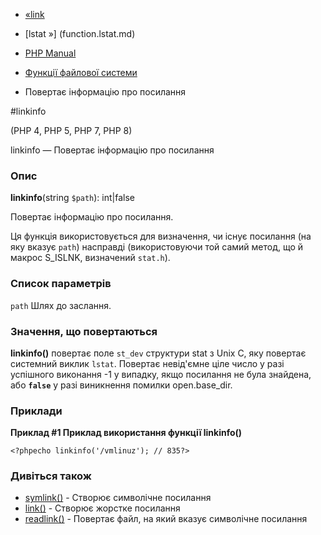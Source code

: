 - [«link](function.link.md)
- [lstat »] (function.lstat.md)

- [PHP Manual](index.md)
- [Функції файлової системи](ref.filesystem.md)
- Повертає інформацію про посилання

#linkinfo

(PHP 4, PHP 5, PHP 7, PHP 8)

linkinfo — Повертає інформацію про посилання

### Опис

**linkinfo**(string `$path`): int\|false

Повертає інформацію про посилання.

Ця функція використовується для визначення, чи існує посилання (на
яку вказує `path`) насправді (використовуючи той самий метод, що й
макрос S_ISLNK, визначений `stat.h`).

### Список параметрів

`path`
Шлях до заслання.

### Значення, що повертаються

**linkinfo()** повертає поле `st_dev` структури stat з Unix C,
яку повертає системний виклик `lstat`. Повертає невід'ємне
ціле число у разі успішного виконання -1 у випадку, якщо посилання не
була знайдена, або **`false`** у разі виникнення помилки
open.base_dir.

### Приклади

**Приклад #1 Приклад використання функції **linkinfo()****

`<?phpecho linkinfo('/vmlinuz'); // 835?> `

### Дивіться також

- [symlink()](function.symlink.md) - Створює символічне посилання
- [link()](function.link.md) - Створює жорстке посилання
- [readlink()](function.readlink.md) - Повертає файл, на який
вказує символічне посилання
